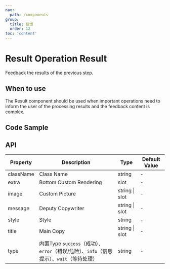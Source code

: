 ```yaml
---
nav:
  path: /components
group:
  title: 反馈
  order: 12
toc: 'content'
---
```


# Result Operation Result

<!-- <code src="../../docs/components/compatibility.tsx" inline="true"></code> -->

Feedback the results of the previous step.

## When to use

The Result component should be used when important operations need to inform the user of the processing results and the feedback content is complex.

## Code Sample

<code src='../../demo/pages/Result/index'></code>

## API

| Property      | Description         | Type              | Default Value |
| --------- | ------------ | ----------------- | ------ |
| className | Class Name         | string            | -      |
| extra     | Bottom Custom Rendering | slot             | -      |
| image     | Custom Picture   | string \| slot    | -      |
| message   | Deputy Copywriter       | string \| slot    | -      |
| style     | Style         | string            | -      |
| title     | Main Copy       | string \| slot    | -      |
| type      | 内置Type `success`（成功）、`error`（错误/危险）、`info`（信息提示）、`wait`（等待处理） | string | -      |

